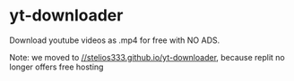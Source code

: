 # yt-downloader
Download youtube videos as .mp4 for free with NO ADS.

Note: we moved to [//stelios333.github.io/yt-downloader](//stelios333.github.io/yt-downloader), because replit no longer offers free hosting
